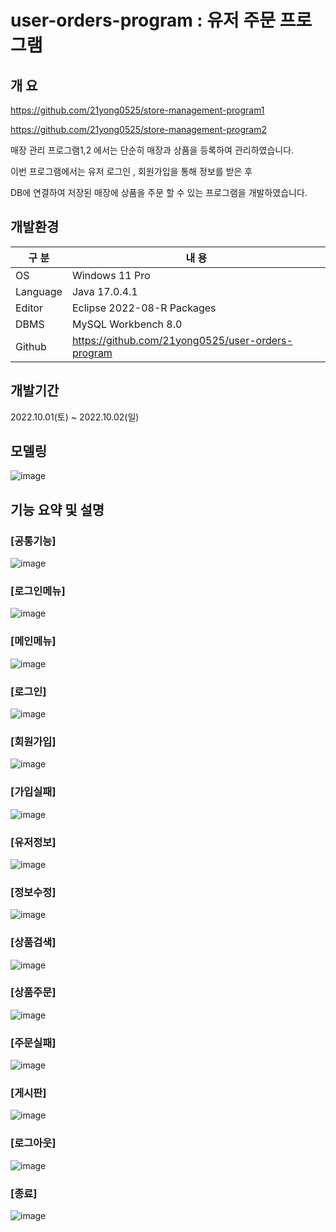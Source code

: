 # user-orders-program : 유저 주문 프로그램

## 개 요

https://github.com/21yong0525/store-management-program1 

https://github.com/21yong0525/store-management-program2

매장 관리 프로그램1,2 에서는 단순히 매장과 상품을 등록하여 관리하였습니다.

이번 프로그램에서는 유저 로그인 , 회원가입을 통해 정보를 받은 후

DB에 연결하여 저장된 매장에 상품을 주문 할 수 있는 프로그램을 개발하였습니다.

## 개발환경

| 구 분 | 내 용 |
| --- | --- |
| OS | Windows 11 Pro |
| Language | Java 17.0.4.1 |
| Editor | Eclipse 2022-08-R Packages |
| DBMS | MySQL Workbench 8.0 |
| Github | https://github.com/21yong0525/user-orders-program |

## 개발기간

2022.10.01(토) ~ 2022.10.02(일)

## 모델링
![image](https://user-images.githubusercontent.com/115531869/196035718-fa8cf57e-fd49-4f19-9b1c-3d71cc936dd8.png)


## 기능 요약 및 설명

### [공통기능]
![image](https://user-images.githubusercontent.com/115531869/196035737-6206e45d-3304-4537-8f86-63edcf184883.png)



### [로그인메뉴]
![image](https://user-images.githubusercontent.com/115531869/196035756-92fdb504-2168-4aa6-92ff-e09f4eb194fe.png)

### [메인메뉴]
![image](https://user-images.githubusercontent.com/115531869/196035783-9e7ee5f8-3b70-4816-a710-c6e0cfb057e8.png)

### [로그인]
![image](https://user-images.githubusercontent.com/115531869/196035977-2b3f7925-b205-46ca-970d-2db8cc4712bc.png)

### [회원가입]
![image](https://user-images.githubusercontent.com/115531869/196035789-eaff5c43-05a4-41d4-a716-eab6c7b49c04.png)

### [가입실패]
![image](https://user-images.githubusercontent.com/115531869/196035803-2f52c138-b1a3-489f-bfb7-fe1b20eab1bd.png)

### [유저정보]
![image](https://user-images.githubusercontent.com/115531869/196035820-ac5991e1-8ecf-420d-bb09-d1dcfd73ce45.png)

### [정보수정]
![image](https://user-images.githubusercontent.com/115531869/196035829-9639edf1-46d4-4b98-9ea0-8dede74ec4e6.png)

### [상품검색]
![image](https://user-images.githubusercontent.com/115531869/196035845-8160b785-9239-4059-baf9-b263576be059.png)

### [상품주문]
![image](https://user-images.githubusercontent.com/115531869/196035873-36e8ef2d-d3cd-461e-8799-572fa8e15736.png)

### [주문실패]
![image](https://user-images.githubusercontent.com/115531869/196035883-c06ee650-3854-4752-9f8b-36e86fa258cf.png)

### [게시판]
![image](https://user-images.githubusercontent.com/115531869/196035905-7f79536a-f57b-478b-8382-d94bf774164e.png)

### [로그아웃]
![image](https://user-images.githubusercontent.com/115531869/196035927-2868eca6-4bcf-4f79-91c8-3ddef4174617.png)

### [종료]
![image](https://user-images.githubusercontent.com/115531869/196035946-78ab64e6-dfa9-4692-90f7-3567ee95cd7c.png)

